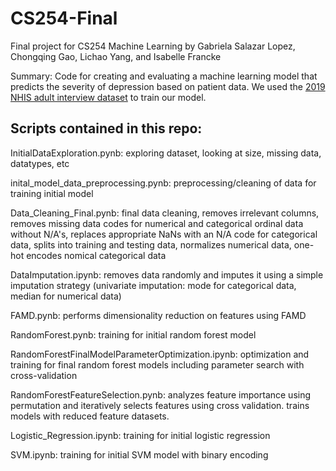 # CS254-Final
Final project for CS254 Machine Learning by Gabriela Salazar Lopez, Chongqing Gao, Lichao Yang, and Isabelle Francke

Summary: Code for creating and evaluating a machine learning model that predicts the severity of depression based on patient data. 
We used the [2019 NHIS adult interview dataset](https://www.cdc.gov/nchs/nhis/2019nhis.htm) to train our model. 

## Scripts contained in this repo:

InitialDataExploration.pynb: exploring dataset, looking at size, missing data, datatypes, etc

inital_model_data_preprocessing.pynb: preprocessing/cleaning of data for training initial model 

Data_Cleaning_Final.pynb: final data cleaning, removes irrelevant columns, removes missing data codes for numerical and categorical ordinal data without N/A's, replaces appropriate NaNs with an N/A code for categorical data, splits into training and testing data, normalizes numerical data, one-hot encodes nomical categorical data

DataImputation.ipynb: removes data randomly and imputes it using a simple imputation strategy (univariate imputation: mode for categorical data, median for numerical data)

FAMD.pynb: performs dimensionality reduction on features using FAMD

RandomForest.pynb: training for initial random forest model 

RandomForestFinalModelParameterOptimization.ipynb: optimization and training for final random forest models including parameter search with cross-validation

RandomForestFeatureSelection.pynb: analyzes feature importance using permutation and iteratively selects features using cross validation. trains models with reduced feature datasets. 

Logistic_Regression.ipynb: training for initial logistic regression

SVM.ipynb: training for initial SVM model with binary encoding


